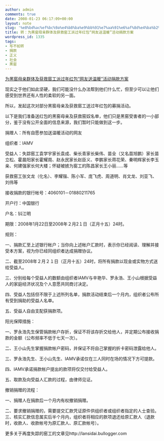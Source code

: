 ```yaml
---
author: admin
comments: true
date: 2008-01-23 06:17:09+00:00
layout: note
slug: '%e8%bd%ac%ef%bc%9a%e4%b8%ba%e9%bb%91%e7%aa%91%e6%af%8d%e4%ba%b2%e7%be%a4%e4%bd%93%e5%8f%8a%e8%8e%b7%e6%95%91%e7%aa%91%e5%b7%a5%e6%b4%be%e8%bf%87%e5%b9%b4%e7%ba%a2%e5%8c%85%e2%80%9c%e7%bd%91%e5%8f%8b'
title: 转：为黑窑母亲群体及获救窑工派过年红包“网友送温暖”活动捐款方案
wordpress_id: 1335
tags:
- 写不如转
- 捐款
- 正义
- 社会
- 黑窑
---
```


[为黑窑母亲群体及获救窑工派过年红包“网友送温暖”活动捐款方案 ](http://www.bullogger.com/blogs/laoluo/archives/122164.aspx)

现实之于他们如此坚硬，我们可能没什么办法帮到他们什么忙，但至少可以让他们感受到世界还有人性的柔软的另一面。

所以，发起这次对部分黑窑母亲及获救窑工送过年红包的募捐活动。

以下是我们准备送红包的黑窑母亲及获救窑奴名单，他们只是黑窑受害者的一小部分，鉴于没有公开全面的信息来源，我们暂时只能做到这一步。 

捐赠人：所有自愿参加送温暖活动的网友

组织者：IAMV

受益人：失踪窑工袁学宇家长袁成、柴长青家长柴伟、苗全（又名苗旭鹏）家长苗立松、霍晨阳家长霍耀周、赵永民家长赵臣义、李鹏家长蒋花荣、秦明辉家长李玉亲、何建强家长何大楼；怀疑被掳为窑工的陈昌家长王小丽……等

获救窑工张文龙（化名）、李耀锴、陈小军、庞飞虎、周道明、肖文龙、刘亚飞、刘伟等 

接收捐款的银行帐号：4060101－01880211765

开户行：中国银行

户名：钭江明

期限：2008年1月22日至2008年２月2１日（正月十五）24时。 

规则：

一、捐款汇至上述银行帐户；当你向上述帐户汇款时，表示你已经阅读、理解并接受本方案，视为你已经同组织者达成捐赠协议。

二、截至2008年２月２１日（正月十五）24时，将所有捐款以现金或实物方式送给受益人。

三、分别给每个受益人的数额由组织者IAMV与辛艳华、罗永浩、王小山根据受益人的家庭经济状况及个人意愿共同商讨决定。

四、受益人包括但不限于上述所列名单，捐款活动结束后一个月内，组织者公布所有受到捐助的受益人名单。

五、受益人自由支配获捐款项。 

阳光保障措施：

一、罗永浩先生保管捐款帐户存折，保证不将该存折交给他人，并定期公布接收捐款的金额（公布频率不低于七天一次）。

二、王小山先生掌握捐款帐户密码，并保证不将自己掌握的折卡密码泄露给他人。

三、罗永浩先生、王小山先生、IAMV承诺仅在三人同时在场的情况下方可提款。

四、IAMV承诺捐款帐户提出的款项将仅交付给受益人。

五、取款及向受益人汇款的过程，由律师见证。

撤销捐赠的流程：

一、捐赠人在捐款后一个月内有权撤销捐赠。

二、要求撤销捐赠的，需要提交汇款凭证原件供组织者或组织者指定的人士查验。
三、核实汇款信息属实后半个月内，组织者将相应的款项退还给原汇款人（退款时，收款人、收款帐号为原汇款人、原汇款帐号）。

更多关于再度失踪的窑工的文章见http://lansidai.bullogger.com
